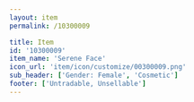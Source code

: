 ```yaml
---
layout: item
permalink: /10300009

title: Item
id: '10300009'
item_name: 'Serene Face'
icon_url: 'item/icon/customize/00300009.png'
sub_header: ['Gender: Female', 'Cosmetic']
footer: ['Untradable, Unsellable']
---
```

